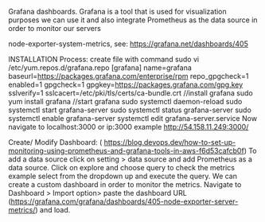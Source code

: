Grafana dashboards.
Grafana is a tool that is used for visualization purposes we can use it and also integrate Prometheus as the data source in order to monitor our servers

node-exporter-system-metrics, see: https://grafana.net/dashboards/405

 INSTALLATION Process:
create file with command sudo vi /etc/yum.repos.d/grafana.repo
[grafana]
name=grafana
baseurl=https://packages.grafana.com/enterprise/rpm
repo_gpgcheck=1
enabled=1
gpgcheck=1
gpgkey=https://packages.grafana.com/gpg.key
sslverify=1
sslcacert=/etc/pki/tls/certs/ca-bundle.crt
//install grafana
sudo yum install grafana
//start grafana
sudo systemctl daemon-reload
sudo systemctl start grafana-server
sudo systemctl status grafana-server
sudo systemctl enable grafana-server
systemctl edit grafana-server.service
Now navigate to localhost:3000 or ip:3000
example http://54.158.11.249:3000/

Create/ Modify Dashboard: ( https://blog.devops.dev/how-to-set-up-monitoring-using-prometheus-and-grafana-tools-in-aws-f6d53cafcb0f)
To add a data source click on setting > data source and add Prometheus as a data source.
Click on explore and choose query to check the metrics
example select from the dropdown up and execute the query.
We can create a custom dashboard in order to monitor the metrics.
Navigate to Dashboard > Import option> paste the dashboard URL (https://grafana.com/grafana/dashboards/405-node-exporter-server-metrics/) and load.

